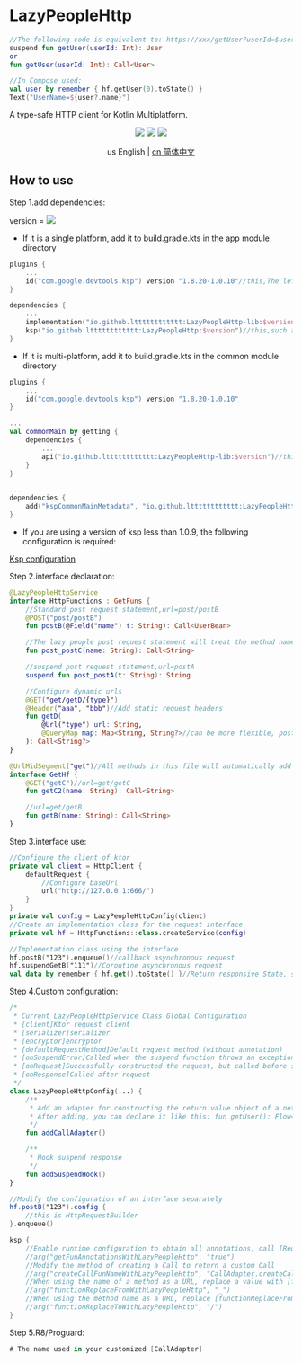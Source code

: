 # LazyPeopleHttp

```kotlin
//The following code is equivalent to: https://xxx/getUser?userId=$userId
suspend fun getUser(userId: Int): User
or
fun getUser(userId: Int): Call<User>

//In Compose used:
val user by remember { hf.getUser(0).toState() }
Text("UserName=${user?.name}")
```

A type-safe HTTP client for Kotlin Multiplatform.

<p align="center">
<img src="https://img.shields.io/badge/Kotlin-Multiplatform-%237f52ff?logo=kotlin">
<img src="https://img.shields.io/badge/license-Apache%202-blue.svg?maxAge=2592000">
<img src="https://img.shields.io/maven-central/v/io.github.ltttttttttttt/LazyPeopleHttp"/>
</p>

<div align="center">us English | <a href="https://github.com/ltttttttttttt/LazyPeopleHttp/blob/main/README_CN.md">cn 简体中文</a></div>

## How to use

Step 1.add dependencies:

version
= [![](https://img.shields.io/maven-central/v/io.github.ltttttttttttt/LazyPeopleHttp)](https://repo1.maven.org/maven2/io/github/ltttttttttttt/LazyPeopleHttp/)

* If it is a single platform, add it to build.gradle.kts in the app module directory

```kotlin
plugins {
    ...
    id("com.google.devtools.ksp") version "1.8.20-1.0.10"//this,The left 1.8.20 corresponds to your the Kotlin version,more version: https://github.com/google/ksp/releases
}

dependencies {
    ...
    implementation("io.github.ltttttttttttt:LazyPeopleHttp-lib:$version")//this,such as 1.1.1
    ksp("io.github.ltttttttttttt:LazyPeopleHttp:$version")//this,such as 1.1.1
}
```

* If it is multi-platform, add it to build.gradle.kts in the common module directory

```kotlin
plugins {
    ...
    id("com.google.devtools.ksp") version "1.8.20-1.0.10"
}

...
val commonMain by getting {
    dependencies {
        ...
        api("io.github.ltttttttttttt:LazyPeopleHttp-lib:$version")//this,such as 1.1.1
    }
}

...
dependencies {
    add("kspCommonMainMetadata", "io.github.ltttttttttttt:LazyPeopleHttp:$version")
}
```

* If you are using a version of ksp less than 1.0.9, the following configuration is required:

<a href="https://github.com/ltttttttttttt/Buff/blob/main/README_KSP_SRC.md">Ksp configuration</a>

Step 2.interface declaration:

```kotlin
@LazyPeopleHttpService
interface HttpFunctions : GetFuns {
    //Standard post request statement,url=post/postB
    @POST("post/postB")
    fun postB(@Field("name") t: String): Call<UserBean>

    //The lazy people post request statement will treat the method name as a url,url=postC
    fun post_postC(name: String): Call<String>

    //suspend post request statement,url=postA
    suspend fun post_postA(t: String): String

    //Configure dynamic urls
    @GET("get/getD/{type}")
    @Header("aaa", "bbb")//Add static request headers
    fun getD(
        @Url("type") url: String,
        @QueryMap map: Map<String, String?>//can be more flexible, post use @FieldMap,
    ): Call<String?>
}

@UrlMidSegment("get")//All methods in this file will automatically add an infix
interface GetHf {
    @GET("getC")//url=get/getC
    fun getC2(name: String): Call<String>

    //url=get/getB
    fun getB(name: String): Call<String>
}
```

Step 3.interface use:

```kotlin
//Configure the client of ktor
private val client = HttpClient {
    defaultRequest {
        //Configure baseUrl
        url("http://127.0.0.1:666/")
    }
}
private val config = LazyPeopleHttpConfig(client)
//Create an implementation class for the request interface
private val hf = HttpFunctions::class.createService(config)

//Implementation class using the interface
hf.postB("123").enqueue()//callback asynchronous request
hf.suspendGetB("111")//Coroutine asynchronous request
val data by remember { hf.get().toState() }//Return responsive State, suitable for Compose
```

Step 4.Custom configuration:

```kotlin
/*
 * Current LazyPeopleHttpService Class Global Configuration
 * [client]Ktor request client
 * [serializer]serializer
 * [encryptor]encryptor
 * [defaultRequestMethod]Default request method (without annotation)
 * [onSuspendError]Called when the suspend function throws an exception
 * [onRequest]Successfully constructed the request, but called before sending the request
 * [onResponse]Called after request
 */
class LazyPeopleHttpConfig(...) {
    /**
     * Add an adapter for constructing the return value object of a network request
     * After adding, you can declare it like this: fun getUser(): Flow<UserBean>
     */
    fun addCallAdapter()

    /**
     * Hook suspend response
     */
    fun addSuspendHook()
}

//Modify the configuration of an interface separately
hf.postB("123").config {
    //this is HttpRequestBuilder
}.enqueue()

ksp {
    //Enable runtime configuration to obtain all annotations, call [RequestInfo # functionAnnotations] when not enabled and always return null
    //arg("getFunAnnotationsWithLazyPeopleHttp", "true")
    //Modify the method of creating a Call to return a custom Call
    //arg("createCallFunNameWithLazyPeopleHttp", "CallAdapter.createCall2")
    //When using the name of a method as a URL, replace a value with [functionReplaceTo]
    //arg("functionReplaceFromWithLazyPeopleHttp", "_")
    //When using the method name as a URL, replace [functionReplaceFrom] with the set value
    //arg("functionReplaceToWithLazyPeopleHttp", "/")
}
```

Step 5.R8/Proguard:

```kotlin
# The name used in your customized [CallAdapter]
```
